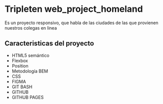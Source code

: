 # Tripleten web_project_homeland
Es un proyecto responsivo, que habla de las ciudades de las que provienen nuestros colegas en linea 

## Caracteristicas del proyecto 

- HTML5 semántico
- Flexbox
- Position
- Metodología BEM
- CSS
- FIGMA
- GIT BASH
- GITHUB
- GITHUB PAGES
